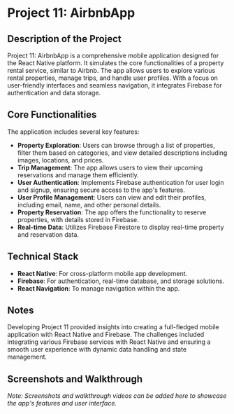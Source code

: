 # Project 11: AirbnbApp

## Description of the Project

Project 11: AirbnbApp is a comprehensive mobile application designed for the React Native platform. It simulates the core functionalities of a property rental service, similar to Airbnb. The app allows users to explore various rental properties, manage trips, and handle user profiles. With a focus on user-friendly interfaces and seamless navigation, it integrates Firebase for authentication and data storage.

## Core Functionalities

The application includes several key features:

- **Property Exploration**: Users can browse through a list of properties, filter them based on categories, and view detailed descriptions including images, locations, and prices.
- **Trip Management**: The app allows users to view their upcoming reservations and manage them efficiently.
- **User Authentication**: Implements Firebase authentication for user login and signup, ensuring secure access to the app's features.
- **User Profile Management**: Users can view and edit their profiles, including email, name, and other personal details.
- **Property Reservation**: The app offers the functionality to reserve properties, with details stored in Firebase.
- **Real-time Data**: Utilizes Firebase Firestore to display real-time property and reservation data.

## Technical Stack

- **React Native**: For cross-platform mobile app development.
- **Firebase**: For authentication, real-time database, and storage solutions.
- **React Navigation**: To manage navigation within the app.

## Notes

Developing Project 11 provided insights into creating a full-fledged mobile application with React Native and Firebase. The challenges included integrating various Firebase services with React Native and ensuring a smooth user experience with dynamic data handling and state management.

## Screenshots and Walkthrough

*Note: Screenshots and walkthrough videos can be added here to showcase the app's features and user interface.*
